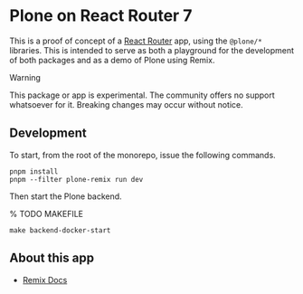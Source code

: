 # Plone on React Router 7

This is a proof of concept of a [React Router](https://reactrouter.com/home) app, using the `@plone/*` libraries.
This is intended to serve as both a playground for the development of both packages and as a demo of Plone using Remix.

> [!WARNING]
> This package or app is experimental.
> The community offers no support whatsoever for it.
> Breaking changes may occur without notice.

## Development

To start, from the root of the monorepo, issue the following commands.

```shell
pnpm install
pnpm --filter plone-remix run dev
```

Then start the Plone backend.

% TODO MAKEFILE
```shell
make backend-docker-start
```


## About this app

- [Remix Docs](https://remix.run/docs/en/main)
